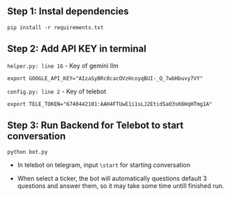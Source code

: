 
## Step 1: Instal dependencies
```
pip install -r requirements.txt
```

## Step 2: Add API KEY in terminal
`helper.py: line 16` - Key of gemini llm
```
export GOOGLE_API_KEY="AIzaSyBRc0cacOVzHcoyqBUI-_Q_7wbHbuvy7VY"
```

`config.py: line 2` - Key of telebot
```
export TELE_TOKEN="6740442101:AAH4FTUwE1i1sLJ2EtidSaO3sK6HqHTmg1A"
```

## Step 3: Run Backend for Telebot to start conversation
```
python bot.py
```

- In telebot on telegram, input `\start` for starting conversation

- When select a ticker, the bot will automatically questions default 3 questions and answer them, so it may take some time untill finished run.